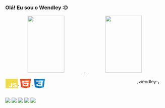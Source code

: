 ### Olá! Eu sou o Wendley :D 

<div align="center">
  <a href="https://github.com/wendleyzago">
  <img width="48%" height="180em" src="https://github-readme-stats.vercel.app/api?username=wendleyzago&show_icons=true&theme=dracula&include_all_commits=true&count_private=true"/>
  <img width="48%" height="180em" src="https://github-readme-stats.vercel.app/api/top-langs/?username=wendleyzago&layout=compact&langs_count=7&theme=dracula"/>
</div>

<div style="display: inline_block"><br>
  <img align="center" alt="Wendley-Js" height="30" width="40" src="https://raw.githubusercontent.com/devicons/devicon/master/icons/javascript/javascript-plain.svg">
  <img align="center" alt="Wendley-HTML" height="30" width="40" src="https://raw.githubusercontent.com/devicons/devicon/master/icons/html5/html5-original.svg">
  <img align="center" alt="Wendley-CSS" height="30" width="40" src="https://raw.githubusercontent.com/devicons/devicon/master/icons/css3/css3-original.svg">
  <img align="right" alt="Wendley-pic" height="150" style="border-radius:50px;" src="https://user-images.githubusercontent.com/10118295/148597794-9237d5c2-d746-4cfb-bc5b-416fcc8d2b69.gif?width=676&height=676">

  
  
   ##
  
<div> 
  <a href="https://instagram.com/wendley.zago" target="_blank"><img src="https://img.shields.io/badge/-Instagram-%23E4405F?style=for-the-badge&logo=instagram&logoColor=white" target="_blank"></a>
  <a href="https://www.linkedin.com/in/wendley-zago-alves-42198314a" target="_blank"><img src="https://img.shields.io/badge/-LinkedIn-%230077B5?style=for-the-badge&logo=linkedin&logoColor=white" target="_blank"></a> 
   <a href="mailto:wendleyzago@gmail.com"" target="_blank"><img src="https://img.shields.io/badge/Gmail-D14836?style=for-the-badge&logo=gmail&logoColor=white" target="_blank"></a>
   <a href="https://www.facebook.com/wendley.xd.9/" target="_blank"><img src="https://img.shields.io/badge/Facebook-1877F2?style=for-the-badge&logo=facebook&logoColor=white" target="_blank"></a>
   <a href="https://steamcommunity.com/id/kalelll/" target="_blank"><img src="https://img.shields.io/badge/Steam-000000?style=for-the-badge&logo=steam&logoColor=white" target="_blank"></a>
   
  
 
   
  </div>
